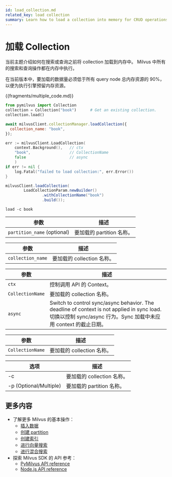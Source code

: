 ```yaml
---
id: load_collection.md
related_key: load collection
summary: Learn how to load a collection into memory for CRUD operations in Milvus.
---
```


# 加载 Collection




当前主题介绍如何在搜索或查询之前将 collection 加载到内存中。 Milvus 中所有的搜索和查询操作都在内存中执行。

<div class="alert warning">
在当前版本中，要加载的数据量必须低于所有 query node 总内存资源的 90%，以便为执行引擎预留内存资源。
</div>

{{fragments/multiple_code.md}}

```python
from pymilvus import Collection
collection = Collection("book")      # Get an existing collection.
collection.load()
```

```javascript
await milvusClient.collectionManager.loadCollection({
  collection_name: "book",
});
```

```go
err := milvusClient.LoadCollection(
    context.Background(),   // ctx
    "book",                 // CollectionName
    false                   // async
    )
if err != nil {
    log.Fatal("failed to load collection:", err.Error())
}
```

```java
milvusClient.loadCollection(
        LoadCollectionParam.newBuilder()
                .withCollectionName("book")
                .build());
```

```shell
load -c book
```

<table class="language-python">
	<thead>
	<tr>
		<th>参数</th>
		<th>描述</th>
	</tr>
	</thead>
	<tbody>
	<tr>
		<td><code>partition_name</code> (optional)</td>
		<td>要加载的 partition 名称。</td>
	</tr>
	</tbody>
</table>

<table class="language-javascript">
	<thead>
	<tr>
		<th>参数</th>
		<th>描述</th>
	</tr>
	</thead>
	<tbody>
	<tr>
		<td><code>collection_name</code></td>
		<td>要加载的 collection 名称。</td>
	</tr>
	</tbody>
</table>

<table class="language-go">
	<thead>
        <tr>
            <th>参数</th>
            <th>描述</th>
        </tr>
	</thead>
	<tbody>
        <tr>
            <td><code>ctx</code></td>
            <td>控制调用 API 的 Context。</td>
        </tr>
        <tr>
            <td><code>CollectionName</code></td>
            <td>要加载的 collection 名称。</td>
        </tr>
        <tr>
            <td><code>async</code></td>
            <td>Switch to control sync/async behavior. The deadline of context is not applied in sync load.切换以控制 sync/async 行为。Sync 加载中未应用 context 的截止日期。</td>
        </tr>
    </tbody>
</table>

<table class="language-java">
	<thead>
        <tr>
            <th>参数</th>
            <th>描述</th>
        </tr>
	</thead>
	<tbody>
        <tr>
            <td><code>CollectionName</code></td>
            <td>要加载的 collection 名称。</td>
        </tr>
    </tbody>
</table>

<table class="language-shell">
    <thead>
        <tr>
            <th>选项</th>
            <th>描述</th>
        </tr>
    </thead>
    <tbody>
        <tr>
            <td>-c</td>
            <td>要加载的 collection 名称。</td>
        </tr>
        <tr>
            <td>-p (Optional/Multiple)</td>
            <td>要加载的 partition 名称。</td>
        </tr>
    </tbody>
</table>


## 更多内容

- 了解更多 Milvus 的基本操作：
  - [插入数据](insert_data.md)
  - [创建 partition](create_partition.md)
  - [创建索引](build_index.md)
  - [进行向量搜索](search.md)
  - [进行混合搜索](hybridsearch.md)
- 探索 Milvus SDK 的 API 参考：
  - [PyMilvus API reference](/api-reference/pymilvus/v{{var.milvus_python_sdk_version}}/tutorial.html)
  - [Node.js API reference](/api-reference/node/v{{var.milvus_node_sdk_version}}/tutorial.html)

